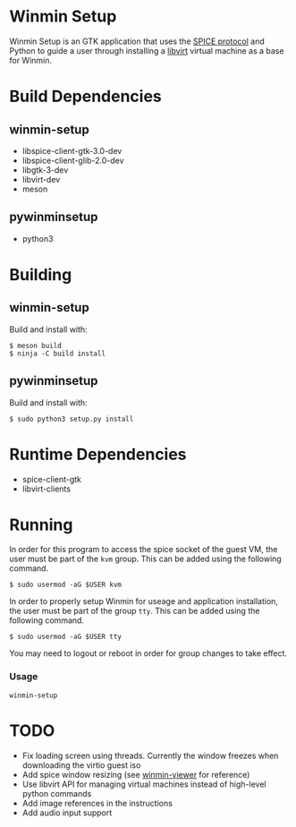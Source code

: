 # Winmin Setup

Winmin Setup is an GTK application that uses the [SPICE protocol](https://www.spice-space.org/) and Python to guide a user through installing a [libvirt](https://libvirt.org/) virtual machine as a base for Winmin.

# Build Dependencies
## winmin-setup
- libspice-client-gtk-3.0-dev
- libspice-client-glib-2.0-dev
- libgtk-3-dev
- libvirt-dev
- meson
## pywinminsetup
- python3

# Building
## winmin-setup
Build and install with:

```
$ meson build
$ ninja -C build install
```
## pywinminsetup
Build and install with:
```
$ sudo python3 setup.py install
```

# Runtime Dependencies

- spice-client-gtk
- libvirt-clients

# Running

In order for this program to access the spice socket of the guest VM, the user must be part of the `kvm` group. This can be added using the following command.
```
$ sudo usermod -aG $USER kvm
```
In order to properly setup Winmin for useage and application installation, the user must be part of the group `tty`. This can be added using the following command.
```
$ sudo usermod -aG $USER tty
```

You may need to logout or reboot in order for group changes to take effect.

### Usage
```
winmin-setup
```
# TODO
- Fix loading screen using threads. Currently the window freezes when downloading the virtio guest iso 
- Add spice window resizing (see [winmin-viewer](https://github.com/vlinkz/winmin-viewer) for reference)
- Use libvirt API for managing virtual machines instead of high-level python commands
- Add image references in the instructions
- Add audio input support